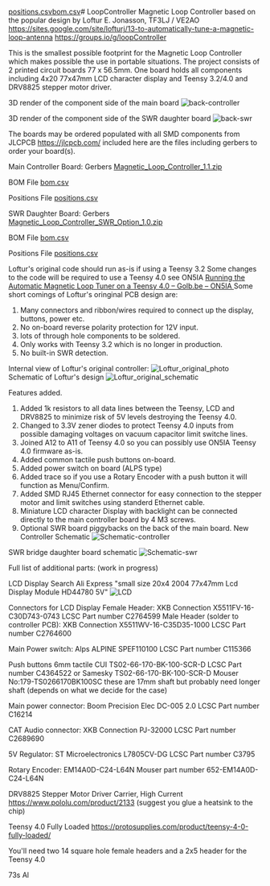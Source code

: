 [positions.csv](https://github.com/user-attachments/files/19400029/positions.csv)[bom.csv](https://github.com/user-attachments/files/19400006/bom.csv)# LoopController
Magnetic Loop Controller based on the popular design by Loftur E. Jonasson, TF3LJ / VE2AO
https://sites.google.com/site/lofturj/13-to-automatically-tune-a-magnetic-loop-antenna
https://groups.io/g/loopController

This is the smallest possible footprint for the Magnetic Loop Controller which makes possible the use in portable situations.
The project consists of 2 printed circuit boards 77 x 56.5mm. One board holds all components including 4x20 77x47mm LCD character display and Teensy 3.2/4.0 and DRV8825 stepper motor driver.


3D render of the component side of the main board 
![back-controller](https://github.com/user-attachments/assets/704977f6-1064-4351-9973-b99f6377c656)

3D render of the component side of the SWR daughter board 
![back-swr](https://github.com/user-attachments/assets/84016753-d76d-4f4f-b516-e0196b1b96ee)

The boards may be ordered populated with all SMD components from JLCPCB https://jlcpcb.com/ included here are the files including gerbers to order your board(s). 

Main Controller Board:
Gerbers
[Magnetic_Loop_Controller_1.1.zip](https://github.com/user-attachments/files/19400147/Magnetic_Loop_Controller_1.1.zip)


BOM File
[bom.csv](https://github.com/user-attachments/files/19400008/bom.csv)

Positions File
[positions.csv](https://github.com/user-attachments/files/19400253/positions.csv)



SWR Daughter Board:
Gerbers
[Magnetic_Loop_Controller_SWR_Option_1.0.zip](https://github.com/user-attachments/files/19380380/Magnetic_Loop_Controller_SWR_Option_1.0.zip)

BOM File
[bom.csv](https://github.com/user-attachments/files/19380385/bom.csv)

Positions File
[positions.csv](https://github.com/user-attachments/files/19380386/positions.csv)

Loftur's original code should run as-is if using a Teensy 3.2
Some changes to the code will be required to use a Teensy 4.0 see ON5IA [Running the Automatic Magnetic Loop Tuner on a Teensy 4.0 – Golb.be – ON5IA  ](https://www.golb.be/running-the-automatic-magnetic-loop-tuner-on-a-teensy-4-0/)
Some short comings of Loftur's oringinal PCB design are:
1. Many connectors and ribbon/wires required to connect up the display, buttons, power etc.
2. No on-board reverse polarity protection for 12V input.
3. lots of through hole components to be soldered.
4. Only works with Teensy 3.2 which is no longer in production.
5. No built-in SWR detection.

Internal view of Loftur's original controller:
![Loftur_original_photo](https://github.com/user-attachments/assets/ed87f680-dc14-40b1-ac3b-0c79518e38c2)
Schematic of Loftur's design
![Loftur_original_schematic](https://github.com/user-attachments/assets/27cbc087-f75f-40cc-ab1e-b2943080d432)


Features added.
1. Added 1k resistors to all data lines between the Teensy, LCD and DRV8825 to minimize risk of 5V levels destroying the Teensy 4.0.
2. Changed to 3.3V zener diodes to protect Teensy 4.0 inputs from possible damaging voltages on vacuum capacitor limit switche lines.
3. Joined A12 to A11 of Teensy 4.0 so you can possibly use ON5IA Teensy 4.0 firmware as-is.
4. Added common tactile push buttons on-board.
5. Added power switch on board (ALPS type)
6. Added trace so if you use a Rotary Encoder with a push button it will function as Menu/Confirm.
7. Added SMD RJ45 Ethernet connector for easy connection to the stepper motor and limit switches using standerd Ethernet cable.
8. Miniature LCD character Display with backlight can be connected directly to the main controller board by 4 M3 screws.
9. Optional SWR board piggybacks on the back of the main board.
New Controller Schematic
![Schematic-controller](https://github.com/user-attachments/assets/72d82677-31e2-4d0c-af53-aab60de28600)

SWR bridge daughter board schematic
![Schematic-swr](https://github.com/user-attachments/assets/c450c20a-d48b-4b8d-a5e6-4497ec0cff0e)



Full list of additional parts: (work in progress)

LCD Display
Search Ali Express "small size 20x4 2004 77x47mm Lcd Display Module HD44780 5V"
![LCD](https://github.com/user-attachments/assets/617c22e9-360b-4e16-842f-a926fce3d058)

Connectors for LCD Display
Female Header:  XKB Connection X5511FV-16-C30D743-0743 LCSC Part number C2764599 
Male Header (solder to controller PCB): XKB Connection X5511WV-16-C35D35-1000 LCSC Part number C2764600

Main Power switch: Alps ALPINE SPEF110100 LCSC Part number C115366

Push buttons 6mm tactile CUI TS02-66-170-BK-100-SCR-D LCSC Part number C4364522 or Samesky TS02-66-170-BK-100-SCR-D Mouser No:179-TS0266170BK100SC these are 17mm shaft but probably need longer shaft (depends on what we decide for the case)

Main power connector: Boom Precision Elec DC-005 2.0 LCSC Part number C16214 

CAT Audio connector: XKB Connection PJ-32000 LCSC Part number C2689690

5V Regulator: ST Microelectronics L7805CV-DG LCSC Part number C3795

Rotary Encoder: EM14A0D-C24-L64N Mouser part number  652-EM14A0D-C24-L64N

DRV8825 Stepper Motor Driver Carrier, High Current https://www.pololu.com/product/2133 (suggest you glue a heatsink to the chip)

Teensy 4.0 Fully Loaded https://protosupplies.com/product/teensy-4-0-fully-loaded/

You'll need two 14 square hole female headers and a 2x5 header for the Teensy 4.0




73s Al
